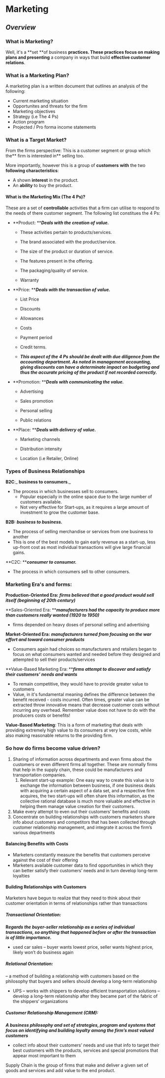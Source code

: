 # Marketing

## _Overview_

### What is Marketing?

Well, it's a **set **of business **practices. **These practices **focus** on making** plans and presenting** a company in ways that build **effective customer relations**.

### What is a Marketing Plan?

A marketing plan is a written document that outlines an analysis of the following:

* Current marketing situation
* Opportunites and threats for the firm
* Marketing objectives
* Strategy \(i.e The 4 Ps\)
* Action program
* Projected / Pro forma income statements

### What is a Target Market?

From the firms perspective: This is a customer segment or group which the** firm is interested in** selling too.

More importantly, however this is a group of **customers** **with** the two **following characteristics**:

* A shown **interest** in the product.
* An **ability** to buy the product.

#### What is the Marketing Mix \(The 4 Ps\)?

These are a set of **controllable** activities that a firm can utilise to respond to the needs of there customer segment. The following list constitues the 4 Ps:

* **Product: **_**Deals with the creation of value.**_

  * These activities pertain to products/services.

  * The brand associated with the product/service.

  * The size of the product or duration of service.

  * The features present in the offering.

  * The packaging/quality of service.

  * Warranty

* **Price: **_**Deals with the transaction of value.**_

  * List Price

  * Discounts

  * Allowances

  * Costs

  * Payment period

  * Credit terms.

  * _**This aspect of the 4 Ps should be dealt with due diligence from the accounting department. As noted in management accounting, giving discounts can have a determinate impact on budgeting and thus the accurate pricing of the product if not recorded correctly.**_

* **Promotion: **_**Deals with communicating the value.**_

  * Advertising

  * Sales promotion

  * Personal selling

  * Public relations

* **Place: **_**Deals with delivery of value.**_

  * Marketing channels

  * Distribution intensity

  * Location \(i.e Retailer, Online\)

### Types of Business Relationships

**B2C**:_ **business to consumers**._

* The process in which businesses sell to consumers.
  * Popular especially in the online space due to the large number of customers available.
  * Not very effective for Start-ups, as it requires a large amount of investment to grow the customer base.

**B2B:** _**business to business.**_

* The process of selling merchandise or services from one business to another
* This is one of the best models to gain early revenue as a start-up, less up-front cost as most individual transactions will give large financial gains.

**C2C: **_**consumer to consumer.**_

* The process in which consumers sell to other consumers.

### Marketing Era's and forms:

**Production-Oriented Era:**  _**firms believed that a good product would sell itself \(beginning of 20th century\)**_

**Sales-Oriented Era: **_**manufacturers had the capacity to produce more than customers really wanted \(1920 to 1950\)**_

* firms depended on heavy doses of personal selling and advertising 

**Market-Oriented Era:** _**manufacturers turned from focusing on the war effort and toward consumer products**_

* Consumers again had choices so manufacturers and retailers began to focus on what consumers wanted and needed before they designed and attempted to sell their products/services

**Value-Based Marketing Era: **_**firms attempt to discover and satisfy their customers’ needs and wants**_

* To remain competitive, they would have to provide greater value to customers 
* Value, in it's fundamental meaning defines the difference between the benefit received - costs incurred. Often times, greater value can be extracted throw innovative means that decrease customer costs without incurring any overhead. Remember value does not have to do with the producers costs or benefits!

**Value-Based Marketing**: This is a form of marketing that deals with providing extremely high value to its consumers at very low costs, while also making reasonable returns to the providing firm.

### So how do firms become value driven?

1. Sharing of information across departments and even firms about the customers or even different firms all together. These are normally firms that help in the supply chain, these could be manufacturers and transportation companies.
   1. Relevant start-up example: One easy way to create this value is to exchange the information between business, if one business deals with acquiring a certain aspect of a data set, and a respective firm acquires, the two start-ups will often share this information, as the collective rational database is much more valuable and effective in helping them manage value creation for their customers. 
2. Make every attempt to even out their customers’ benefits and costs
3. Concentrate on building relationships with customers
   marketers share info about customers and competitors that has been collected through customer relationship management, and integrate it across the firm’s various departments

#### Balancing Benefits with Costs

* Marketers constantly measure the benefits that customers perceive against the cost of their offering
* Marketers available customer data to find opportunities in which they can better satisfy their customers’ needs and in turn develop long-term loyalties

#### Building Relationships with Customers

Marketers have begun to realize that they need to think about their customer orientation in terms of relationships rather than transactions

##### **Transactional Orientation:**

**R**_**egards the buyer-seller relationship as a series of individual transactions, so anything that happened before or after the transaction is of little importance.**_

* used car sales – buyer wants lowest price, seller wants highest price, likely won’t do business again

##### Relational Orientation:

– a method of building a relationship with customers based on the philosophy that buyers and sellers should develop a long-term relationship

* UPS – works with shippers to develop efficient transportation solutions – develop a long-term relationship after they became part of the fabric of the shippers’ organizations

##### **Customer Relationship Management \(CRM\):** 

_**A business philosophy and set of strategies, program and systems that focus on identifying and building loyalty among the firm’s most valued customers**_

* collect info about their customers’ needs and use that info to target their best customers with the products, services and special promotions that appear most important to them

Supply Chain is the group of firms that make and deliver a given set of goods and services and add value to the end product.



